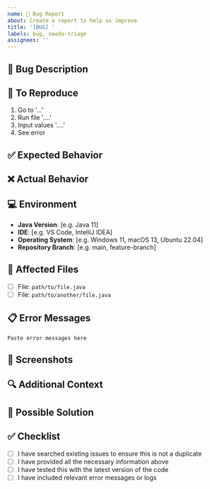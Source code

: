 ```yaml
---
name: 🐛 Bug Report
about: Create a report to help us improve
title: '[BUG] '
labels: bug, needs-triage
assignees: ''
---
```


## 🐛 Bug Description
<!-- A clear and concise description of what the bug is -->

## 🔄 To Reproduce
<!-- Steps to reproduce the behavior -->
1. Go to '...'
2. Run file '....'
3. Input values '....'
4. See error

## ✅ Expected Behavior
<!-- A clear and concise description of what you expected to happen -->

## ❌ Actual Behavior
<!-- What actually happened -->

## 💻 Environment
- **Java Version**: [e.g. Java 11]
- **IDE**: [e.g. VS Code, IntelliJ IDEA]
- **Operating System**: [e.g. Windows 11, macOS 13, Ubuntu 22.04]
- **Repository Branch**: [e.g. main, feature-branch]

## 📁 Affected Files
<!-- List the files where the bug occurs -->
- [ ] File: `path/to/file.java`
- [ ] File: `path/to/another/file.java`

## 📋 Error Messages
<!-- If applicable, add error messages or stack traces -->
```
Paste error messages here
```

## 📸 Screenshots
<!-- If applicable, add screenshots to help explain your problem -->

## 🔍 Additional Context
<!-- Add any other context about the problem here -->

## 🎯 Possible Solution
<!-- If you have ideas on how to fix this, please share -->

## ✅ Checklist
- [ ] I have searched existing issues to ensure this is not a duplicate
- [ ] I have provided all the necessary information above
- [ ] I have tested this with the latest version of the code
- [ ] I have included relevant error messages or logs